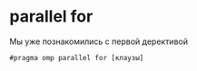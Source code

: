 # parallel for

Мы уже познакомились с первой дерективой

```
#pragma omp parallel for [клаузы]
```


